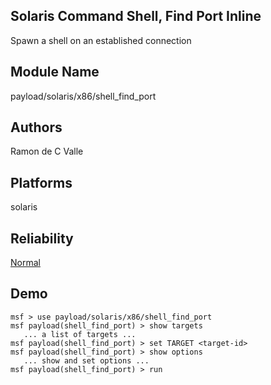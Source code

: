 ## Solaris Command Shell, Find Port Inline

Spawn a shell on an established connection


## Module Name
payload/solaris/x86/shell_find_port

## Authors
Ramon de C Valle





## Platforms
solaris

## Reliability
[Normal](https://github.com/rapid7/metasploit-framework/wiki/Exploit-Ranking)

## Demo

```
msf > use payload/solaris/x86/shell_find_port
msf payload(shell_find_port) > show targets
   ... a list of targets ...
msf payload(shell_find_port) > set TARGET <target-id>
msf payload(shell_find_port) > show options
   ... show and set options ...
msf payload(shell_find_port) > run
```
    
    